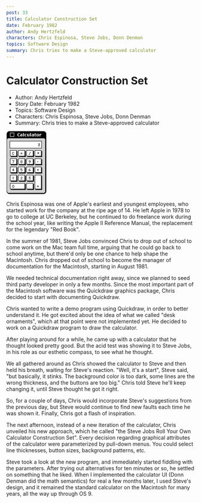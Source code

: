 ```yaml
---
post: 33
title: Calculator Construction Set
date: February 1982
author: Andy Hertzfeld
characters: Chris Espinosa, Steve Jobs, Donn Denman
topics: Software Design
summary: Chris tries to make a Steve-approved calculator
---
```


# Calculator Construction Set
* Author: Andy Hertzfeld
* Story Date: February 1982
* Topics: Software Design
* Characters: Chris Espinosa, Steve Jobs, Donn Denman
* Summary: Chris tries to make a Steve-approved calculator

![The Calculator](images/Macintosh/calculator.gif) 
    
Chris Espinosa was one of Apple's earliest and youngest employees, who started work for the company at the ripe age of 14.  He left Apple in 1978 to go to college at UC Berkeley, but he continued to do freelance work during the school year, like writing the Apple II Reference Manual, the replacement for the legendary "Red Book".

In the summer of 1981, Steve Jobs convinced Chris to drop out of school to come work on the Mac team full time, arguing that he could go back to school anytime, but there'd only be one chance to help shape the Macintosh.   Chris dropped out of school to become the manager of documentation for the Macintosh, starting in August 1981.

We needed technical documentation right away, since we planned to seed third party developer in only a few months.  Since the most important part of the Macintosh software was the Quickdraw graphics package, Chris decided to start with documenting Quickdraw.

Chris wanted to write a demo program using Quickdraw, in order to better understand it.  He got excited about the idea of what we called "desk ornaments", which at that point were not implemented yet.  He decided to work on a Quickdraw program to draw the calculator.

After playing around for a while, he came up with a calculator that he thought looked pretty good.  But the acid test was showing it to Steve Jobs, in his role as our esthetic compass,  to see what he thought.

We all gathered around as Chris showed the calculator to Steve and then held his breath, waiting for Steve's reaction.  "Well, it's a start", Steve said, "but basically, it stinks.  The background color is too dark, some lines are the wrong thickness, and the buttons are too big."  Chris told Steve he'll keep changing it, until Steve thought he got it right.

So, for a couple of days, Chris would incorporate Steve's suggestions from the previous day, but Steve would continue to find new faults each time he was shown it.  Finally, Chris got a flash of inspiration.

The next afternoon, instead of a new iteration of the calculator, Chris unveiled his new approach, which he called "the Steve Jobs Roll Your Own Calculator Construction Set".  Every decision regarding graphical attributes of the calculator were parameterized by pull-down menus.  You could select line thicknesses, button sizes, background patterns, etc.

Steve took a look at the new program, and immediately started fiddling with the parameters.  After trying out alternatives for ten minutes or so, he settled on something that he liked.  When I implemented the calculator UI (Donn Denman did the math semantics) for real a few months later, I used Steve's design, and it remained the standard calculator on the Macintosh for many years, all the way up through OS 9.